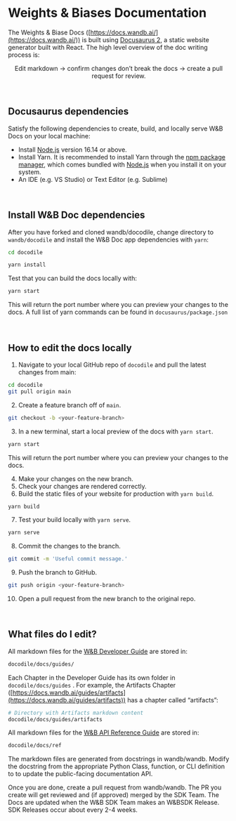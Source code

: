 # Weights & Biases Documentation
The Weights & Biase Docs ([https://docs.wandb.ai/](https://docs.wandb.ai/)) is built using [Docusaurus 2](https://docusaurus.io/), a static website generator built with React. The high level overview of the doc writing process is:

<div align='center'>Edit markdown → confirm changes don’t break the docs → create a pull request for review.</div>  

&nbsp;

## Docusaurus dependencies
Satisfy the following dependencies to create, build, and locally serve W&B Docs on your local machine:

- Install [Node.js](https://nodejs.org/en/download/) version 16.14 or above.
- Install Yarn. It is recommended to install Yarn through the [npm package manager](http://npmjs.org/), which comes bundled with [Node.js](https://nodejs.org/) when you install it on your system.
- An IDE (e.g. VS Studio) or Text Editor (e.g. Sublime)

&nbsp;

## Install W&B Doc dependencies
After you have forked and cloned wandb/docodile, change directory to `wandb/docodile` and install the W&B Doc app dependencies with `yarn`:

```bash
cd docodile

yarn install
```

Test that you can build the docs locally with:

```bash
yarn start
```

This will return the port number where you can preview your changes to the docs. A full list of yarn commands can be found in `docusaurus/package.json`

&nbsp;

## How to edit the docs locally

1. Navigate to your local GitHub repo of `docodile` and pull the latest changes from main:
```bash
cd docodile
git pull origin main
```
2. Create a feature branch off of `main`.
```bash
git checkout -b <your-feature-branch>
```
3. In a new terminal, start a local preview of the docs with `yarn start`.
```bash
yarn start
```
This will return the port number where you can preview your changes to the docs.  

4. Make your changes on the new branch.   
5. Check your changes are rendered correctly.  
6. Build the static files of your website for production with `yarn build`.
```bash
yarn build
```
7. Test your build locally with `yarn serve`.
```bash
yarn serve
```
8. Commit the changes to the branch.
```bash
git commit -m 'Useful commit message.'
```
9. Push the branch to GitHub.
```bash
git push origin <your-feature-branch>
```
10. Open a pull request from the new branch to the original repo.


&nbsp;

## What files do I edit?
All markdown files for the [W&B Developer Guide](https://docs.wandb.ai/) are stored in:

```bash
docodile/docs/guides/
```

Each Chapter in the Developer Guide has its own folder in `docodile/docs/guides` . For example, the Artifacts Chapter ([https://docs.wandb.ai/guides/artifacts](https://docs.wandb.ai/guides/artifacts)) has a chapter called “artifacts”:

```bash
# Directory with Artifacts markdown content
docodile/docs/guides/artifacts
```

All markdown files for the [W&B API Reference Guide](https://docs.wandb.ai/ref) are stored in:

```bash
docodile/docs/ref
```

The markdown files are generated from docstrings in wandb/wandb. Modify the docstring from the appropriate Python Class, function, or CLI definition to to update the public-facing documentation API. 

Once you are done, create a pull request from wandb/wandb. The PR you create will get reviewed and (if approved) merged by the SDK Team. The Docs are updated when the W&B SDK Team makes an W&BSDK Release. SDK Releases occur about every 2-4 weeks.

&nbsp;


